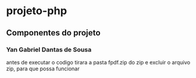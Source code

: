 # projeto-php

## Componentes do projeto

### Yan Gabriel Dantas de Sousa

antes de executar o codigo tirara a pasta fpdf.zip do zip e excluir o arquivo zip, para que possa funcionar
